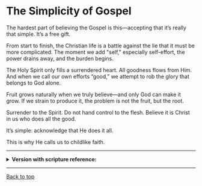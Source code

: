 # The Simplicity of Gospel

The hardest part of believing the Gospel is this—accepting that it’s really that simple. It’s a free gift.

From start to finish, the Christian life is a battle against the lie that it must be more complicated. The moment we add "self," especially self-effort, the power drains away, and the burden begins.

The Holy Spirit only fills a surrendered heart. All goodness flows from Him. And when we call our own efforts “good,” we attempt to rob the glory that belongs to God alone.

Fruit grows naturally when we truly believe—and only God can make it grow. If we strain to produce it, the problem is not the fruit, but the root.

Surrender to the Spirit. Do not hand control to the flesh. Believe it is Christ in us who does all the good.

It’s simple: acknowledge that He does it all.

This is why He calls us to childlike faith.

-----

<details>
<summary><b>Version with scripture reference:</b></summary>


The hardest part of believing the Gospel is this—accepting that it’s really that simple. It’s a free gift (Ephesians 2:8–9; Romans 6:23).

From start to finish, the Christian life is a battle against the lie that it must be more complicated (Galatians 3:1–3). The moment we add "self," especially self-effort, the power drains away, and the burden begins (Matthew 11:28–30).

The Holy Spirit only fills a surrendered heart (James 4:7–8). All goodness flows from Him (John 15:4–5; Galatians 5:22–23). And when we call our own efforts “good,” we attempt to rob the glory that belongs to God alone (Isaiah 42:8; 1 Corinthians 1:29–31).

Fruit grows naturally when we truly believe—and only God can make it grow (1 Corinthians 3:6–7; John 15:8). If we strain to produce it, the problem is not the fruit, but the root (Jeremiah 17:7–8).

Surrender to the Spirit. Do not hand control to the flesh (Romans 8:5–9; Galatians 5:16–17). Believe it is Christ in us who does all the good (Philippians 2:13; Galatians 2:20).

It’s simple: acknowledge that He does it all (Psalm 115:1).

This is why He calls us to childlike faith (Matthew 18:3; Mark 10:15).



</details>

---

[Back to top](#)